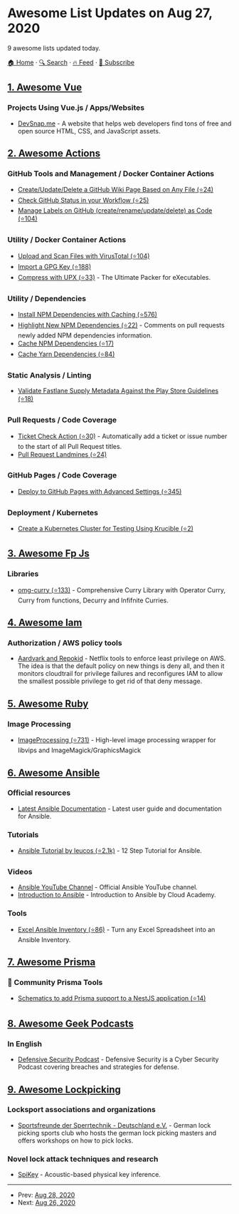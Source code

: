 # Awesome List Updates on Aug 27, 2020

9 awesome lists updated today.

[🏠 Home](/README.md) · [🔍 Search](https://test.trackawesomelist.com/search/) · [🔥 Feed](https://test.trackawesomelist.com/rss.xml) · [📮 Subscribe](https://trackawesomelist.us17.list-manage.com/subscribe?u=d2f0117aa829c83a63ec63c2f&id=36a103854c)



## [1. Awesome Vue](/content/vuejs/awesome-vue/README.md)

### Projects Using Vue.js / Apps/Websites

*   [DevSnap.me](https://devsnap.me) - A website that helps web developers find tons of free and open source HTML, CSS, and JavaScript assets.

## [2. Awesome Actions](/content/sdras/awesome-actions/README.md)

### GitHub Tools and Management / Docker Container Actions

*   [Create/Update/Delete a GitHub Wiki Page Based on Any File (⭐24)](https://github.com/Andrew-Chen-Wang/github-wiki-action)
*   [Check GitHub Status in your Workflow (⭐25)](https://github.com/crazy-max/ghaction-github-status)
*   [Manage Labels on GitHub (create/rename/update/delete) as Code (⭐104)](https://github.com/crazy-max/ghaction-github-labeler)

### Utility / Docker Container Actions

*   [Upload and Scan Files with VirusTotal (⭐104)](https://github.com/crazy-max/ghaction-virustotal)
*   [Import a GPG Key (⭐188)](https://github.com/crazy-max/ghaction-import-gpg)
*   [Compress with UPX (⭐33)](https://github.com/crazy-max/ghaction-upx) - The Ultimate Packer for eXecutables.

### Utility / Dependencies

*   [Install NPM Dependencies with Caching (⭐576)](https://github.com/bahmutov/npm-install)
*   [Highlight New NPM Dependencies (⭐22)](https://github.com/hiwelo/new-dependencies-action) - Comments on pull requests newly added NPM dependencies information.
*   [Cache NPM Dependencies (⭐17)](https://github.com/c-hive/gha-npm-cache)
*   [Cache Yarn Dependencies (⭐84)](https://github.com/c-hive/gha-yarn-cache)

### Static Analysis / Linting

*   [Validate Fastlane Supply Metadata Against the Play Store Guidelines (⭐18)](https://github.com/ashutoshgngwr/validate-fastlane-supply-metadata)

### Pull Requests / Code Coverage

*   [Ticket Check Action (⭐30)](https://github.com/neofinancial/ticket-check-action) - Automatically add a ticket or issue number to the start of all Pull Request titles.
*   [Pull Request Landmines (⭐24)](https://github.com/tylermurry/github-pr-landmine)

### GitHub Pages / Code Coverage

*   [Deploy to GitHub Pages with Advanced Settings (⭐345)](https://github.com/crazy-max/ghaction-github-pages)

### Deployment / Kubernetes

*   [Create a Kubernetes Cluster for Testing Using Krucible (⭐2)](https://github.com/Krucible/krucible-github-action)

## [3. Awesome Fp Js](/content/stoeffel/awesome-fp-js/README.md)

### Libraries

*   [omg-curry (⭐133)](https://github.com/Debdut/omg-curry) - Comprehensive Curry Library with Operator Curry, Curry from functions, Decurry and Infifnite Curries.

## [4. Awesome Iam](/content/kdeldycke/awesome-iam/README.md)

### Authorization / AWS policy tools

*   [Aardvark and Repokid](https://netflixtechblog.com/introducing-aardvark-and-repokid-53b081bf3a7e) - Netflix tools to enforce least privilege on AWS. The idea is that the default policy on new things is deny all, and then it monitors cloudtrail for privilege failures and reconfigures IAM to allow the smallest possible privilege to get rid of that deny message.

## [5. Awesome Ruby](/content/markets/awesome-ruby/README.md)

### Image Processing

*   [ImageProcessing (⭐731)](https://github.com/janko/image_processing) - High-level image processing wrapper for libvips and ImageMagick/GraphicsMagick

## [6. Awesome Ansible](/content/ansible-community/awesome-ansible/README.md)

### Official resources

*   [Latest Ansible Documentation](https://docs.ansible.com/ansible/latest/user_guide/index.html) - Latest user guide and documentation for Ansible.

### Tutorials

*   [Ansible Tutorial by leucos (⭐2.1k)](https://github.com/leucos/ansible-tuto) - 12 Step Tutorial for Ansible.

### Videos

*   [Ansible YouTube Channel](https://www.youtube.com/channel/UCPJo5UY1KsP7J1BuHmiWNzQ) - Official Ansible YouTube channel.
*   [Introduction to Ansible](https://youtu.be/iVWmbStE1MM) - Introduction to Ansible by Cloud Academy.

### Tools

*   [Excel Ansible Inventory (⭐86)](https://github.com/KeyboardInterrupt/ansible_xlsx_inventory) - Turn any Excel Spreadsheet into an Ansible Inventory.

## [7. Awesome Prisma](/content/catalinmiron/awesome-prisma/README.md)

### :safety_vest: Community Prisma Tools

*   [Schematics to add Prisma support to a NestJS application (⭐14)](https://github.com/marcjulian/nestjs-prisma)

## [8. Awesome Geek Podcasts](/content/ayr-ton/awesome-geek-podcasts/README.md)

### In English

*   [Defensive Security Podcast](https://defensivesecurity.org/category/podcast/) - Defensive Security is a Cyber Security Podcast covering breaches and strategies for defense.

## [9. Awesome Lockpicking](/content/fabacab/awesome-lockpicking/README.md)

### Locksport associations and organizations

*   [Sportsfreunde der Sperrtechnik - Deutschland e.V.](https://blog.ssdev.org/) - German lock picking sports club who hosts the german lock picking masters and offers workshops on how to pick locks.

### Novel lock attack techniques and research

*   [SpiKey](https://www.comp.nus.edu.sg/\~junhan/papers/SpiKey_HotMobile20_CamReady.pdf) - Acoustic-based physical key inference.

---

- Prev: [Aug 28, 2020](/content/2020/08/28/README.md)
- Next: [Aug 26, 2020](/content/2020/08/26/README.md)